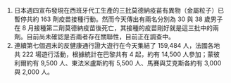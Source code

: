 1. 日本週四宣布發現在西班牙代工生產的三批莫德納疫苗有異物（金屬粒子）已暫停共約 163 劑疫苗接種行動。然而今天傳出有兩名分別為 30 與 38 歲男子在 8 月接種第二劑莫德納疫苗後死亡，其接種的疫苗剛好就是這三批中的兩劑。目前尚未確認是否兩者存在關聯性，目前正在調查中。
1. 連續第七個週末的反健康通行證大遊行在今天集結了 159,484 人，法國各地共 222 場遊行活動，根據統計在巴黎共有 4 起，約有 14,500 人參加；蒙彼利爾約有 9,500 人、東法米盧斯約有 5,500 人、馬賽與艾克斯各約有 3,000 與 2,000 人。
